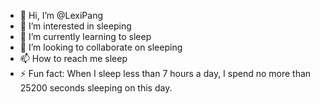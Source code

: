 - 👋 Hi, I’m @LexiPang
- 👀 I’m interested in sleeping
- 🌱 I’m currently learning to sleep
- 💞️ I’m looking to collaborate on sleeping
- 📫 How to reach me sleep
- ⚡ Fun fact: When I sleep less than 7 hours a day, I spend no more than 25200 seconds sleeping on this day.

<!---
LexiPang/LexiPang is a ✨ special ✨ repository because its `README.md` (this file) appears on your GitHub profile.
You can click the Preview link to take a look at your changes.
--->

